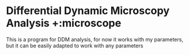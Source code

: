 # Differential Dynamic Microscopy Analysis +:microscope

This is a program for DDM analysis, for now it works with my parameters, but it can be easily adapted to work with any parameters


